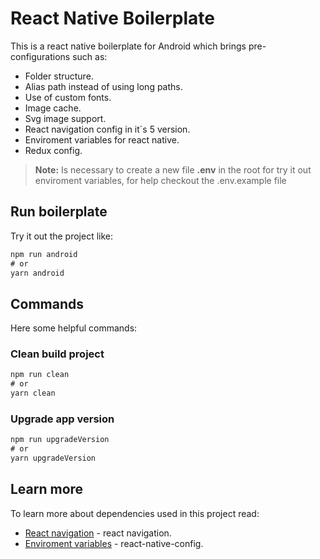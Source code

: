 # React Native Boilerplate

This is a react native boilerplate for Android which brings pre-configurations such as:

* Folder structure.
* Alias path instead of using long paths.
* Use of custom fonts.
* Image cache.
* Svg image support.
* React navigation config in it´s 5 version.
* Enviroment variables for react native.
* Redux config.

> **Note:** Is necessary to create a new file __.env__ in the root for try it out enviroment variables, for help checkout the .env.example file

## Run boilerplate

Try it out the project like:

```cmd
npm run android
# or
yarn android
```
## Commands

Here some helpful commands:

### Clean build project

```cmd
npm run clean
# or
yarn clean
```

### Upgrade app version

```cmd
npm run upgradeVersion
# or
yarn upgradeVersion
```

## Learn more

To learn more about dependencies used in this project read: 

* [React navigation](https://reactnavigation.org/docs/getting-started) - react navigation.
* [Enviroment variables](https://github.com/luggit/react-native-config) - react-native-config.